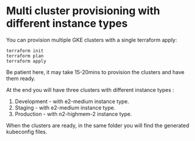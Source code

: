 # Multi cluster provisioning with different instance types

You can provision multiple GKE clusters with a single terraform apply:

```
terraform init
terraform plan
terraform apply
```

Be patient here, it may take 15-20mins to provision the clusters and have them ready.

At the end you will have three clusters with different instance types :

1. Development - with e2-medium instance type.
2. Staging - with e2-medium instance type.
3. Production - with n2-highmem-2 instance type.

When the clusters are ready, in the same folder you will find the generated kubeconfig files.